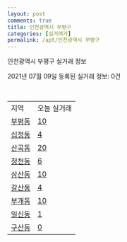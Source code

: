 ```yaml
---
layout: post
comments: true
title: 인천광역시 부평구
categories: [실거래가]
permalink: /apt/인천광역시 부평구
---
```


인천광역시 부평구 실거래 정보

2021년 07월 09일 등록된 실거래 정보: 0건

<script type="text/javascript">
  google.charts.load('current', {'packages':['corechart']});
  google.charts.setOnLoadCallback(drawChart);

  function drawChart() {
    var data = google.visualization.arrayToDataTable([['거래일', '매매', '전월세', '전매'], ['20-07', 375, 484, 53], ['20-08', 372, 555, 47], ['20-09', 331, 542, 43], ['20-10', 478, 567, 233], ['20-11', 570, 524, 144], ['20-12', 784, 469, 236], ['21-01', 818, 541, 161], ['21-02', 781, 540, 99], ['21-03', 1033, 717, 90], ['21-04', 831, 590, 89], ['21-05', 833, 546, 114], ['21-06', 292, 392, 67], ['21-07', 18, 28, 5]]);

    var options = {
      title: '최근 유형별 거래량 추이',
      legend: { position: 'bottom' }
    };

    var chart = new google.visualization.LineChart(document.getElementById('columnchart_material'));
    chart.draw(data, (options));
  }
</script>

<div id="columnchart_material" style="width: 95%; margin-left: -35px"></div>
<br>
<table class="sortable">
  <tr>
    <td>지역</td>
    <td>오늘 실거래</td>
  </tr>

  
  <tr class="item">
    <td><a href="인천광역시 부평구 부평동">부평동</a></td>
    <td><a href="인천광역시 부평구 부평동">10</a></td>
  </tr>
    

  <tr class="item">
    <td><a href="인천광역시 부평구 십정동">십정동</a></td>
    <td><a href="인천광역시 부평구 십정동">4</a></td>
  </tr>
    

  <tr class="item">
    <td><a href="인천광역시 부평구 산곡동">산곡동</a></td>
    <td><a href="인천광역시 부평구 산곡동">20</a></td>
  </tr>
    

  <tr class="item">
    <td><a href="인천광역시 부평구 청천동">청천동</a></td>
    <td><a href="인천광역시 부평구 청천동">6</a></td>
  </tr>
    

  <tr class="item">
    <td><a href="인천광역시 부평구 삼산동">삼산동</a></td>
    <td><a href="인천광역시 부평구 삼산동">10</a></td>
  </tr>
    

  <tr class="item">
    <td><a href="인천광역시 부평구 갈산동">갈산동</a></td>
    <td><a href="인천광역시 부평구 갈산동">4</a></td>
  </tr>
    

  <tr class="item">
    <td><a href="인천광역시 부평구 부개동">부개동</a></td>
    <td><a href="인천광역시 부평구 부개동">10</a></td>
  </tr>
    

  <tr class="item">
    <td><a href="인천광역시 부평구 일신동">일신동</a></td>
    <td><a href="인천광역시 부평구 일신동">1</a></td>
  </tr>
    

  <tr class="item">
    <td><a href="인천광역시 부평구 구산동">구산동</a></td>
    <td><a href="인천광역시 부평구 구산동">0</a></td>
  </tr>
    


</table>


    